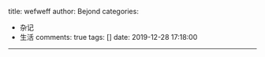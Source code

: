 title: wefweff
author: Bejond
categories:
  - 杂记
  - 生活
comments: true
tags: []
date: 2019-12-28 17:18:00
---
